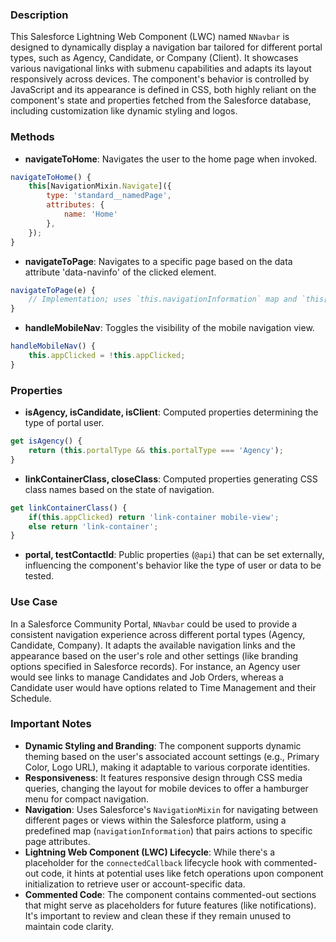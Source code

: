 ### Description

This Salesforce Lightning Web Component (LWC) named `NNavbar` is designed to dynamically display a navigation bar tailored for different portal types, such as Agency, Candidate, or Company (Client). It showcases various navigational links with submenu capabilities and adapts its layout responsively across devices. The component's behavior is controlled by JavaScript and its appearance is defined in CSS, both highly reliant on the component's state and properties fetched from the Salesforce database, including customization like dynamic styling and logos.

### Methods

- **navigateToHome**: Navigates the user to the home page when invoked.

```javascript
navigateToHome() {
    this[NavigationMixin.Navigate]({
        type: 'standard__namedPage',
        attributes: {
            name: 'Home'
        },
    });
}
```

- **navigateToPage**: Navigates to a specific page based on the data attribute 'data-navinfo' of the clicked element.

```javascript
navigateToPage(e) {
    // Implementation; uses `this.navigationInformation` map and `this[NavigationMixin.Navigate]`
}
```

- **handleMobileNav**: Toggles the visibility of the mobile navigation view.

```javascript
handleMobileNav() {
    this.appClicked = !this.appClicked;
}
```

### Properties

- **isAgency, isCandidate, isClient**: Computed properties determining the type of portal user.

```javascript
get isAgency() {
    return (this.portalType && this.portalType === 'Agency');
}
```

- **linkContainerClass, closeClass**: Computed properties generating CSS class names based on the state of navigation.

```javascript
get linkContainerClass() {
    if(this.appClicked) return 'link-container mobile-view';
    else return 'link-container';
}
```

- **portal, testContactId**: Public properties (`@api`) that can be set externally, influencing the component's behavior like the type of user or data to be tested.

### Use Case

In a Salesforce Community Portal, `NNavbar` could be used to provide a consistent navigation experience across different portal types (Agency, Candidate, Company). It adapts the available navigation links and the appearance based on the user's role and other settings (like branding options specified in Salesforce records). For instance, an Agency user would see links to manage Candidates and Job Orders, whereas a Candidate user would have options related to Time Management and their Schedule.

### Important Notes

- **Dynamic Styling and Branding**: The component supports dynamic theming based on the user's associated account settings (e.g., Primary Color, Logo URL), making it adaptable to various corporate identities.
- **Responsiveness**: It features responsive design through CSS media queries, changing the layout for mobile devices to offer a hamburger menu for compact navigation.
- **Navigation**: Uses Salesforce's `NavigationMixin` for navigating between different pages or views within the Salesforce platform, using a predefined map (`navigationInformation`) that pairs actions to specific page attributes.
- **Lightning Web Component (LWC) Lifecycle**: While there's a placeholder for the `connectedCallback` lifecycle hook with commented-out code, it hints at potential uses like fetch operations upon component initialization to retrieve user or account-specific data.
- **Commented Code**: The component contains commented-out sections that might serve as placeholders for future features (like notifications). It's important to review and clean these if they remain unused to maintain code clarity.